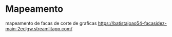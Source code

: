 # Mapeamento
mapeamento de facas de corte de graficas
https://batistajoao54-facasidez-main-2eclgw.streamlitapp.com/
